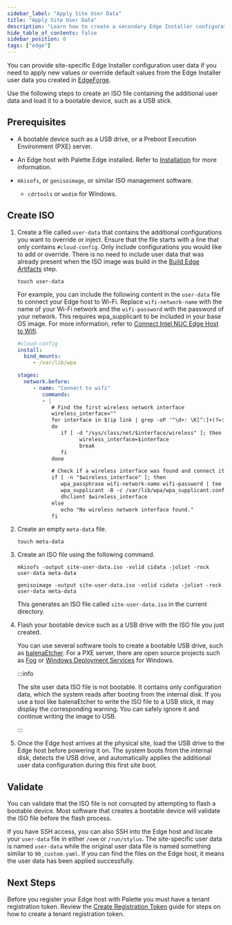 ```yaml
---
sidebar_label: "Apply Site User Data"
title: "Apply Site User Data"
description: "Learn how to create a secondary Edge Installer configuration user data."
hide_table_of_contents: false
sidebar_position: 0
tags: ["edge"]
---
```


You can provide site-specific Edge Installer configuration user data if you need to apply new values or override default
values from the Edge Installer user data you created in [EdgeForge](../../edgeforge-workflow/prepare-user-data.md).

Use the following steps to create an ISO file containing the additional user data and load it to a bootable device, such
as a USB stick.

## Prerequisites

- A bootable device such as a USB drive, or a Preboot Execution Environment (PXE) server.

- An Edge host with Palette Edge installed. Refer to [Installation](../stage.md) for more information.

- `mkisofs`, or `genisoimage`, or similar ISO management software.

  - `cdrtools` or `wodim` for Windows.

## Create ISO

1.  Create a file called `user-data` that contains the additional configurations you want to override or inject. Ensure
    that the file starts with a line that only contains `#cloud-config`. Only include configurations you would like to
    add or override. There is no need to include user data that was already present when the ISO image was build in the
    [Build Edge Artifacts](../../edgeforge-workflow/palette-canvos/palette-canvos.md) step.

    ```shell
    touch user-data
    ```

    For example, you can include the following content in the `user-data` file to connect your Edge host to Wi-Fi.
    Replace `wifi-network-name` with the name of your Wi-Fi network and the `wifi-password` with the password of your
    network. This requires wpa_supplicant to be included in your base OS image. For more information, refer to
    [Connect Intel NUC Edge Host to Wifi](../../networking/connect-wifi.md).

    ```yaml
    #cloud-config
    install:
      bind_mounts:
         - /var/lib/wpa

    stages:
      network.before:
         - name: "Connect to wifi"
            commands:
            - |
               # Find the first wireless network interface
               wireless_interface=""
               for interface in $(ip link | grep -oP '^\d+: \K[^:]+(?=:)')
               do
                  if [ -d "/sys/class/net/$interface/wireless" ]; then
                        wireless_interface=$interface
                        break
                  fi
               done

               # Check if a wireless interface was found and connect it to WiFi
               if [ -n "$wireless_interface" ]; then
                  wpa_passphrase wifi-network-name wifi-password | tee /var/lib/wpa/wpa_supplicant.conf
                  wpa_supplicant -B -c /var/lib/wpa/wpa_supplicant.conf -i $wireless_interface
                  dhclient $wireless_interface
               else
                  echo "No wireless network interface found."
               fi
    ```

2.  Create an empty `meta-data` file.

    ```shell
    touch meta-data
    ```

3.  Create an ISO file using the following command.

      <Tabs>

      <TabItem label="macOS/Linux" value="mac-linux">

    ```shell
    mkisofs -output site-user-data.iso -volid cidata -joliet -rock user-data meta-data
    ```

      </TabItem>

      <TabItem label="Windows" value="windows">

    ```shell
    genisoimage -output site-user-data.iso -volid cidata -joliet -rock user-data meta-data
    ```

      </TabItem>

      </Tabs>

    This generates an ISO file called `site-user-data.iso` in the current directory.

4.  Flash your bootable device such as a USB drive with the ISO file you just created.

    You can use several software tools to create a bootable USB drive, such as
    [balenaEtcher](https://www.balena.io/etcher). For a PXE server, there are open source projects such as
    [Fog](https://fogproject.org/download.php) or
    [Windows Deployment Services](https://learn.microsoft.com/en-us/windows/deployment/wds-boot-support) for Windows.

    :::info

    The site user data ISO file is not bootable. It contains only configuration data, which the system reads after
    booting from the internal disk. If you use a tool like balenaEtcher to write the ISO file to a USB stick, it may
    display the corresponding warning. You can safely ignore it and continue writing the image to USB.

    :::

5.  Once the Edge host arrives at the physical site, load the USB drive to the Edge host before powering it on. The
    system boots from the internal disk, detects the USB drive, and automatically applies the additional user data
    configuration during this first site boot.

## Validate

You can validate that the ISO file is not corrupted by attempting to flash a bootable device. Most software that creates
a bootable device will validate the ISO file before the flash process.

If you have SSH access, you can also SSH into the Edge host and locate your `user-data` file in either `/oem` or
`/run/stylus`. The site-specific user data is named `user-data` while the original user data file is named something
similar to `90_custom.yaml`. If you can find the files on the Edge host, it means the user data has been applied
successfully.

## Next Steps

Before you register your Edge host with Palette you must have a tenant registration token. Review the
[Create Registration Token](create-registration-token.md) guide for steps on how to create a tenant registration token.
